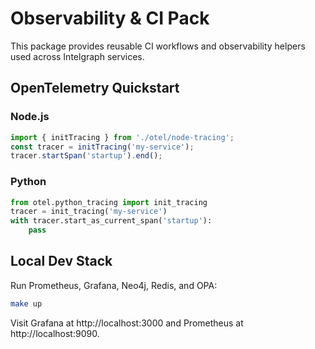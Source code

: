 # Observability & CI Pack

This package provides reusable CI workflows and observability helpers used across Intelgraph services.

## OpenTelemetry Quickstart

### Node.js
```ts
import { initTracing } from './otel/node-tracing';
const tracer = initTracing('my-service');
tracer.startSpan('startup').end();
```

### Python
```python
from otel.python_tracing import init_tracing
tracer = init_tracing('my-service')
with tracer.start_as_current_span('startup'):
    pass
```

## Local Dev Stack

Run Prometheus, Grafana, Neo4j, Redis, and OPA:

```sh
make up
```

Visit Grafana at http://localhost:3000 and Prometheus at http://localhost:9090.
